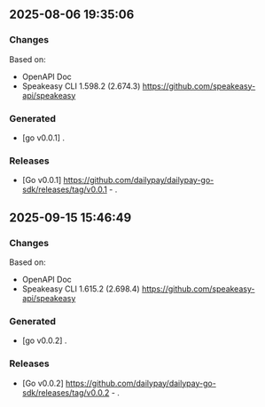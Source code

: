 

## 2025-08-06 19:35:06
### Changes
Based on:
- OpenAPI Doc  
- Speakeasy CLI 1.598.2 (2.674.3) https://github.com/speakeasy-api/speakeasy
### Generated
- [go v0.0.1] .
### Releases
- [Go v0.0.1] https://github.com/dailypay/dailypay-go-sdk/releases/tag/v0.0.1 - .

## 2025-09-15 15:46:49
### Changes
Based on:
- OpenAPI Doc  
- Speakeasy CLI 1.615.2 (2.698.4) https://github.com/speakeasy-api/speakeasy
### Generated
- [go v0.0.2] .
### Releases
- [Go v0.0.2] https://github.com/dailypay/dailypay-go-sdk/releases/tag/v0.0.2 - .